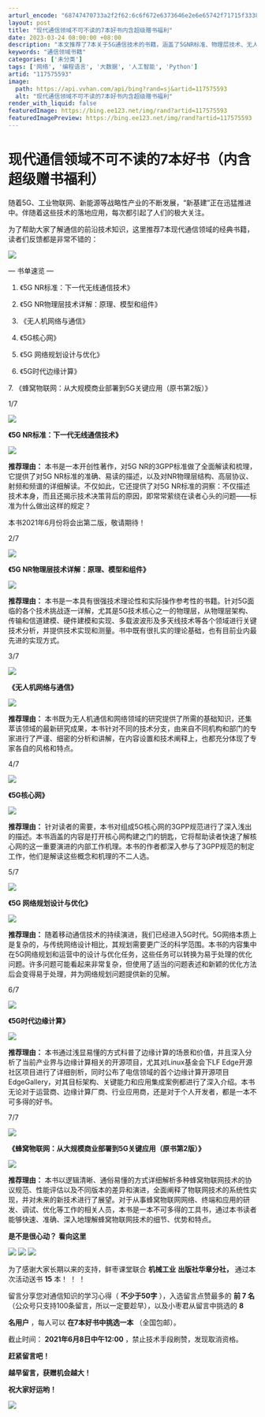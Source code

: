```yaml
---
arturl_encode: "68747470733a2f2f62:6c6f672e6373646e2e6e65742f71715f33383938373035372f:61727469636c652f64657461696c732f313137353735353933"
layout: post
title: "现代通信领域不可不读的7本好书内含超级赠书福利"
date: 2023-03-24 08:00:00 +08:00
description: "本文推荐了7本关于5G通信技术的书籍，涵盖了5GNR标准、物理层技术、无人机网络、5G核心网、网络规"
keywords: "通信领域书籍"
categories: ['未分类']
tags: ['网络', '编程语言', '大数据', '人工智能', 'Python']
artid: "117575593"
image:
  path: https://api.vvhan.com/api/bing?rand=sj&artid=117575593
  alt: "现代通信领域不可不读的7本好书内含超级赠书福利"
render_with_liquid: false
featuredImage: https://bing.ee123.net/img/rand?artid=117575593
featuredImagePreview: https://bing.ee123.net/img/rand?artid=117575593
---
```


# 现代通信领域不可不读的7本好书（内含超级赠书福利）

随着5G、工业物联网、新能源等战略性产业的不断发展，“新基建”正在迅猛推进中。伴随着这些技术的落地应用，每次都引起了人们的极大关注。

为了帮助大家了解通信的前沿技术知识，这里推荐7本现代通信领域的经典书籍，读者们反馈都是非常不错的：

![](https://i-blog.csdnimg.cn/blog_migrate/18388c36e0fd56a76d841fb279ef51dc.png)

— 书单速览 —

1. 《5G NR标准：下一代无线通信技术》

2. 《5G NR物理层技术详解：原理、模型和组件》

3. 《无人机网络与通信》

4. 《5G核心网》

5. 《5G 网络规划设计与优化》

6. 《5G时代边缘计算》

7. 《蜂窝物联网：从大规模商业部署到5G关键应用（原书第2版）》

1/7

![](https://i-blog.csdnimg.cn/blog_migrate/9d0fd2b0c191ace465a0cdb40b4eaaf6.jpeg)

**《5G NR标准：下一代无线通信技术》**

![](https://i-blog.csdnimg.cn/blog_migrate/78c6ed23209c60e4715f004e7d384544.png)

**推荐理由：**
本书是一本开创性著作，对5G NR的3GPP标准做了全面解读和梳理，它提供了对5G NR标准的准确、易读的描述，以及对NR物理层结构、高层协议、射频和频谱的详细解读。不仅如此，它还提供了对5G NR标准的洞察：不仅描述技术本身，而且还揭示技术决策背后的原因，即常常萦绕在读者心头的问题——标准为什么做出这样的规定？

本书2021年6月份将会出第二版，敬请期待！

2/7

![](https://i-blog.csdnimg.cn/blog_migrate/531a258c18827c771822fac80962b2af.jpeg)

**《5G NR物理层技术详解：原理、模型和组件》**

![](https://i-blog.csdnimg.cn/blog_migrate/1ff90e3c17e4535f4ea1923e0fea712c.png)

**推荐理由：**
本书是一本具有很强技术理论性和实际操作参考性的书籍。针对5G面临的各个技术挑战逐一详解，尤其是5G技术核心之一的物理层，从物理层架构、传输和信道建模、硬件建模和实现、多载波波形及多天线技术等各个领域进行关键技术分析，并提供技术实现和测量。书中既有很扎实的理论基础，也有目前业内最先进的实现方式。

3/7

![](https://i-blog.csdnimg.cn/blog_migrate/ad052347868de6a37c0937a2c09bc613.jpeg)

**《无人机网络与通信》**

![](https://i-blog.csdnimg.cn/blog_migrate/1a50f33536e534b904113a08bf66a158.png)

**推荐理由：**
本书既为无人机通信和网络领域的研究提供了所需的基础知识，还集萃该领域的最新研究成果，本书针对不同的技术分支，由来自不同机构和部门的专家进行了严谨、细密的分析和讲解，在内容设置和技术阐释上，也都充分体现了专家各自的风格和特点。

4/7

![](https://i-blog.csdnimg.cn/blog_migrate/ab7eff2f072cb7fc5306029a57f4f8a0.jpeg)

**《5G核心网》**

![](https://i-blog.csdnimg.cn/blog_migrate/62487ccc5522500c18807508fbffbaf8.png)

**推荐理由：**
针对读者的需要，本书对组成5G核心网的3GPP规范进行了深入浅出的描述。本书涵盖的内容是打开核心网构建之门的钥匙，它将帮助读者快速了解核心网的这一重要演进的内部工作机理。本书的作者都深入参与了3GPP规范的制定工作，他们是解读这些概念和机理的不二人选。

5/7

![](https://i-blog.csdnimg.cn/blog_migrate/83a9f5fea74d8d45263a2429dced7896.jpeg)

**《5G 网络规划设计与优化》**

![](https://i-blog.csdnimg.cn/blog_migrate/f7b7ebdcfafc370c112e6864c60f0ea1.png)

**推荐理由：**
随着移动通信技术的持续演进，我们已经进入5G时代。5G网络本质上是复杂的，与传统网络设计相比，其规划需要更广泛的科学范围。本书的内容集中在5G网络规划和运营中的设计与优化任务，这些任务可以转换为易于处理的优化问题。许多问题可能看起来非常复杂，但使用了适当的问题表述和新颖的优化方法后会变得易于处理，并为网络规划问题提供新的见解。

6/7

![](https://i-blog.csdnimg.cn/blog_migrate/4e73fba81e8b2aeb27c382a2357adaa1.jpeg)

**《5G时代边缘计算》**

![](https://i-blog.csdnimg.cn/blog_migrate/3a449d5511960607c6908cab91d39ea6.png)

**推荐理由：**
本书通过浅显易懂的方式科普了边缘计算的场景和价值，并且深入分析了当前产业界与边缘计算相关的开源项目，尤其对Linux基金会下LF Edge开源社区项目进行了详细剖析，同时公布了电信领域的首个边缘计算开源项目EdgeGallery，对其目标架构、关键能力和应用集成案例都进行了深入介绍。本书无论对于运营商、边缘计算厂商、行业应用商，还是对于个人开发者，都是一本不可多得的好书。

7/7

![](https://i-blog.csdnimg.cn/blog_migrate/c7a315883d80e6df6d821958c6f8d6b4.jpeg)

**《蜂窝物联网：从大规模商业部署到5G关键应用（原书第2版）》**

![](https://i-blog.csdnimg.cn/blog_migrate/69bf3b1cbefd6ee8ec70bb58944d86e5.png)

**推荐理由：**
本书以逻辑清晰、通俗易懂的方式详细解析多种蜂窝物联网技术的协议规范、性能评估以及不同版本的差异和演进，全面阐释了物联网技术的系统性实现，并对未来的新技术进行了展望。对于从事蜂窝物联网网络、终端和应用的研发、调试、优化等工作的相关人员，本书是一本不可多得的工具书，通过本书读者能够快速、准确、深入地理解蜂窝物联网技术的细节、优势和特点。

**是不是很心动？**
**看向这里**

![](https://i-blog.csdnimg.cn/blog_migrate/e238ebb027d9d4c6c6324b860c1cb2e4.gif)
![](https://i-blog.csdnimg.cn/blog_migrate/422ff57d85f6e57451154ae8d334a79b.gif)
![](https://i-blog.csdnimg.cn/blog_migrate/0a59929d94e6a6f9568c2cace6429121.gif)

为了感谢大家长期以来的支持，鲜枣课堂联合
**机械工业**
**出版社华章分社，**
通过本次活动送书
**15**
本！ ！ ！

留言分享您对通信知识的学习心得（
**不少于50字**
），入选留言点赞最多的
**前 7 名**
（公众号只支持100条留言，所以一定要趁早），以及小枣君从留言中挑选的
**8**

**名用户**
，每人可以
**在7本好书中挑选一本**
（全国包邮）。

截止时间：
**2021年6月8日中午12:00**
，禁止技术手段刷赞，发现取消资格。

**赶紧留言吧！**

**越早留言，获赠机会越大！**

**祝大家好运哟！**

![](https://i-blog.csdnimg.cn/blog_migrate/6f11ab862f99ad09e4d243adf52642c7.jpeg)